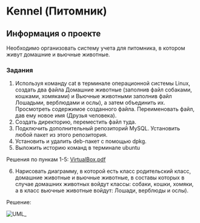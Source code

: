 # Kennel (Питомник)

## Информация о проекте

Необходимо организовать систему учета для питомника, в котором живут
домашние и вьючные животные.

### Задания

1. Используя команду cat в терминале операционной системы Linux, создать
   два файла Домашние животные (заполнив файл собаками, кошками,
   хомяками) и Вьючные животными заполнив файл Лошадьми, верблюдами и
   ослы), а затем объединить их. Просмотреть содержимое созданного файла.
   Переименовать файл, дав ему новое имя (Друзья человека).
2. Создать директорию, переместить файл туда.
3. Подключить дополнительный репозиторий MySQL. Установить любой пакет
из этого репозитория.
4. Установить и удалить deb-пакет с помощью dpkg.
5. Выложить историю команд в терминале ubuntu

Решения по пункам 1-5: 
[VirtualBox.pdf](https://github.com/ImyaKhoroshee/Kennel/files/10834054/VirtualBox.pdf)

6. Нарисовать диаграмму, в которой есть класс родительский класс, домашние
животные и вьючные животные, в составы которых в случае домашних
животных войдут классы: собаки, кошки, хомяки, а в класс вьючные животные
войдут: Лошади, верблюды и ослы).

Решение:

![UML_](https://user-images.githubusercontent.com/99797822/221422602-8c1c8ada-3603-4f7b-ac6c-f47ab09b6809.png)

